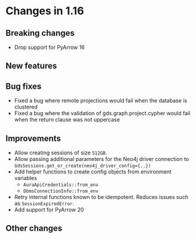 # Changes in 1.16

## Breaking changes

* Drop support for PyArrow 16

## New features

## Bug fixes

- Fixed a bug where remote projections would fail when the database is clustered
- Fixed a bug where the validation of gds.graph.project.cypher would fail when the return clause was not uppercase

## Improvements

- Allow creating sessions of size `512GB`.
- Allow passing additional parameters for the Neo4j driver connection to `GdsSessions.get_or_create(neo4j_driver_config={..})`
- Add helper functions to create config objects from environment variables
  - `AuraApiCredentials::from_env`
  - `DbmsConnectionInfo::from_env`
- Retry internal functions known to be idempotent. Reduces issues such as `SessionExpiredError`.
- Add support for PyArrow 20

## Other changes
